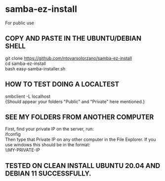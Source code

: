 # samba-ez-install

For public use  

COPY AND PASTE IN THE UBUNTU/DEBIAN SHELL  
--------------------------------------------------------------------------------------------------------------------------
git clone https://github.com/ntovarsolorzano/samba-ez-install  
cd samba-ez-install   
bash easy-samba-installer.sh  

HOW TO TEST DOING A LOCALTEST  
--------------------------------------------------------------------------------------------------------------------------
smbclient -L localhost  
{Should appear your folders "Public" and "Private" here mentioned.}   

SEE MY FOLDERS FROM ANOTHER COMPUTER
--------------------------------------------------------------------------------------------------------------------------
First, find your private IP on the server, run:  
ifconfig   
Then type that Private IP on any other computer in the File Explorer. If you use windows this should be in the format:   
\\\MY-PRIVATE-IP  

TESTED ON CLEAN INSTALL UBUNTU 20.04 AND DEBIAN 11 SUCCESSFULLY. 
--------------------------------------------------------------------------------------------------------------------------
